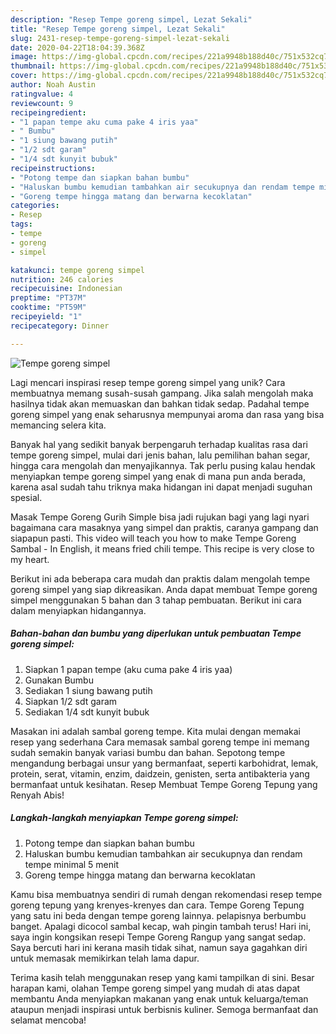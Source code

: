 ```yaml
---
description: "Resep Tempe goreng simpel, Lezat Sekali"
title: "Resep Tempe goreng simpel, Lezat Sekali"
slug: 2431-resep-tempe-goreng-simpel-lezat-sekali
date: 2020-04-22T18:04:39.368Z
image: https://img-global.cpcdn.com/recipes/221a9948b188d40c/751x532cq70/tempe-goreng-simpel-foto-resep-utama.jpg
thumbnail: https://img-global.cpcdn.com/recipes/221a9948b188d40c/751x532cq70/tempe-goreng-simpel-foto-resep-utama.jpg
cover: https://img-global.cpcdn.com/recipes/221a9948b188d40c/751x532cq70/tempe-goreng-simpel-foto-resep-utama.jpg
author: Noah Austin
ratingvalue: 4
reviewcount: 9
recipeingredient:
- "1 papan tempe aku cuma pake 4 iris yaa"
- " Bumbu"
- "1 siung bawang putih"
- "1/2 sdt garam"
- "1/4 sdt kunyit bubuk"
recipeinstructions:
- "Potong tempe dan siapkan bahan bumbu"
- "Haluskan bumbu kemudian tambahkan air secukupnya dan rendam tempe minimal 5 menit"
- "Goreng tempe hingga matang dan berwarna kecoklatan"
categories:
- Resep
tags:
- tempe
- goreng
- simpel

katakunci: tempe goreng simpel 
nutrition: 246 calories
recipecuisine: Indonesian
preptime: "PT37M"
cooktime: "PT59M"
recipeyield: "1"
recipecategory: Dinner

---
```



![Tempe goreng simpel](https://img-global.cpcdn.com/recipes/221a9948b188d40c/751x532cq70/tempe-goreng-simpel-foto-resep-utama.jpg)

Lagi mencari inspirasi resep tempe goreng simpel yang unik? Cara membuatnya memang susah-susah gampang. Jika salah mengolah maka hasilnya tidak akan memuaskan dan bahkan tidak sedap. Padahal tempe goreng simpel yang enak seharusnya mempunyai aroma dan rasa yang bisa memancing selera kita.

Banyak hal yang sedikit banyak berpengaruh terhadap kualitas rasa dari tempe goreng simpel, mulai dari jenis bahan, lalu pemilihan bahan segar, hingga cara mengolah dan menyajikannya. Tak perlu pusing kalau hendak menyiapkan tempe goreng simpel yang enak di mana pun anda berada, karena asal sudah tahu triknya maka hidangan ini dapat menjadi suguhan spesial.

Masak Tempe Goreng Gurih Simple bisa jadi rujukan bagi yang lagi nyari bagaimana cara masaknya yang simpel dan praktis, caranya gampang dan siapapun pasti. This video will teach you how to make Tempe Goreng Sambal - In English, it means fried chili tempe. This recipe is very close to my heart.


Berikut ini ada beberapa cara mudah dan praktis dalam mengolah tempe goreng simpel yang siap dikreasikan. Anda dapat membuat Tempe goreng simpel menggunakan 5 bahan dan 3 tahap pembuatan. Berikut ini cara dalam menyiapkan hidangannya.

<!--inarticleads1-->

##### Bahan-bahan dan bumbu yang diperlukan untuk pembuatan Tempe goreng simpel:

1. Siapkan 1 papan tempe (aku cuma pake 4 iris yaa)
1. Gunakan  Bumbu
1. Sediakan 1 siung bawang putih
1. Siapkan 1/2 sdt garam
1. Sediakan 1/4 sdt kunyit bubuk


Masakan ini adalah sambal goreng tempe. Kita mulai dengan memakai resep yang sederhana Cara memasak sambal goreng tempe ini memang sudah semakin banyak variasi bumbu dan bahan. Sepotong tempe mengandung berbagai unsur yang bermanfaat, seperti karbohidrat, lemak, protein, serat, vitamin, enzim, daidzein, genisten, serta antibakteria yang bermanfaat untuk kesihatan. Resep Membuat Tempe Goreng Tepung yang Renyah Abis! 

<!--inarticleads2-->

##### Langkah-langkah menyiapkan Tempe goreng simpel:

1. Potong tempe dan siapkan bahan bumbu
1. Haluskan bumbu kemudian tambahkan air secukupnya dan rendam tempe minimal 5 menit
1. Goreng tempe hingga matang dan berwarna kecoklatan


Kamu bisa membuatnya sendiri di rumah dengan rekomendasi resep tempe goreng tepung yang krenyes-krenyes dan cara. Tempe Goreng Tepung yang satu ini beda dengan tempe goreng lainnya. pelapisnya berbumbu banget. Apalagi dicocol sambal kecap, wah pingin tambah terus! Hari ini, saya ingin kongsikan resepi Tempe Goreng Rangup yang sangat sedap. Saya bercuti hari ini kerana masih tidak sihat, namun saya gagahkan diri untuk memasak memikirkan telah lama dapur. 

Terima kasih telah menggunakan resep yang kami tampilkan di sini. Besar harapan kami, olahan Tempe goreng simpel yang mudah di atas dapat membantu Anda menyiapkan makanan yang enak untuk keluarga/teman ataupun menjadi inspirasi untuk berbisnis kuliner. Semoga bermanfaat dan selamat mencoba!
